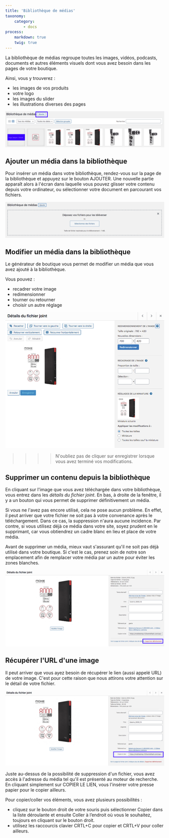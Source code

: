 ```yaml
---
title: 'Bibliothèque de médias'
taxonomy:
    category:
        - docs
process:
    markdown: true
    twig: true
---
```


La bibliothèque de médias regroupe toutes les images, vidéos, podcasts, documents et autres éléments visuels dont vous avez besoin dans les pages de votre boutique. 

Ainsi, vous y trouverez : 

- les images de vos produits
- votre logo
- les images du slider
- les illustrations diverses des pages

![ajout-media-bibliotheque-guide-123venteflash](ajout-media-bibliotheque-guide-123venteflash.png)

## Ajouter un média dans la bibliothèque

Pour insérer un média dans votre bibliothèque, rendez-vous sur la page de la bibliothèque et appuyez sur le bouton AJOUTER. Une nouvelle partie apparaît alors à l'écran dans laquelle vous pouvez glisser votre contenu depuis votre ordinateur, ou sélectionner votre document en parcourant vos fichiers. 

![ajouter-media-guide-123venteflash](ajouter-media-guide-123venteflash.png)

## Modifier un média dans la bibliothèque

Le générateur de boutique vous permet de modifier un média que vous avez ajouté à la bibliothèque. 

Vous pouvez : 
- recadrer votre image
- redimensionner
- tourner ou retourner
- choisir un autre réglage

![reglage-modification-media-guide-123venteflash](reglage-modification-media-guide-123venteflash.png)

>>>> N'oubliez pas de cliquer sur enregistrer lorsque vous avez terminé vos modifications. 

## Supprimer un contenu depuis la bibliothèque

En cliquant sur l'image que vous avez téléchargée dans votre bibliothèque, vous entrez dans les *détails du fichier joint*. En bas, à droite de la fenêtre, il y a un bouton qui vous permet de supprimer définitivement un média. 

Si vous ne l'avez pas encore utilisé, cela ne pose aucun problème. En effet, il peut arriver que votre fichier ne soit pas à votre convenance après le téléchargement. Dans ce cas, la suppression n'aura aucune incidence. Par contre, si vous utilisez déjà ce média dans votre site, soyez prudent en le supprimant, car vous obtiendrez un cadre blanc en lieu et place de votre média. 

Avant de supprimer un média, mieux vaut s'assurant qu'il ne soit pas déjà utilisé dans votre boutique. Si c'est le cas, prenez soin de notre son emplacement afin de remplacer votre média par un autre pour éviter les zones blanches. 

![supprimer-media-guide-123venteflash](supprimer-media-guide-123venteflash.png)

## Récupérer l'URL d'une image 

Il peut arriver que vous ayez besoin de récupérer le lien (aussi appelé URL) de votre image. C'est pour cette raison que nous attirons votre attention sur le détail de votre fichier. 

![copier-lien-media-guide-123venteflash](copier-lien-media-guide-123venteflash.png)

Juste au-dessus de la possibilité de suppression d'un fichier, vous avez accès à l'adresse du média tel qu'il est présenté au moteur de recherche. En cliquant simplement sur COPIER LE LIEN, vous l'insérer votre presse papier pour le copier ailleurs. 

Pour copier/coller vos éléments, vous avez plusieurs possibilités :
- cliquez sur le bouton droit de votre souris puis sélectionner Copier dans la liste déroulante et ensuite Coller à l’endroit où vous le souhaitez, toujours en cliquant sur le bouton droit. 
- utilisez les raccourcis clavier CRTL+C pour copier et CRTL+V pour coller ailleurs.